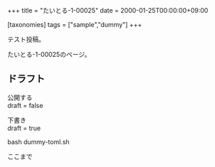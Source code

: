 +++
title = "たいとる-1-00025"
date = 2000-01-25T00:00:00+09:00

[taxonomies]
tags = ["sample","dummy"]
+++

テスト投稿。

たいとる-1-00025のページ。


## ドラフト

公開する  
draft = false

下書き  
draft = true

bash dummy-toml.sh

ここまで
